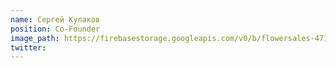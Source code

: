 ```yaml
---
name: Сергей Кулаков
position: Co-Founder
image_path: https://firebasestorage.googleapis.com/v0/b/flowersales-471f5.appspot.com/o/sergey.jpg?alt=media&token=fe1fbfb4-4608-4394-8536-33b81ea92cb7
twitter:
---
```

